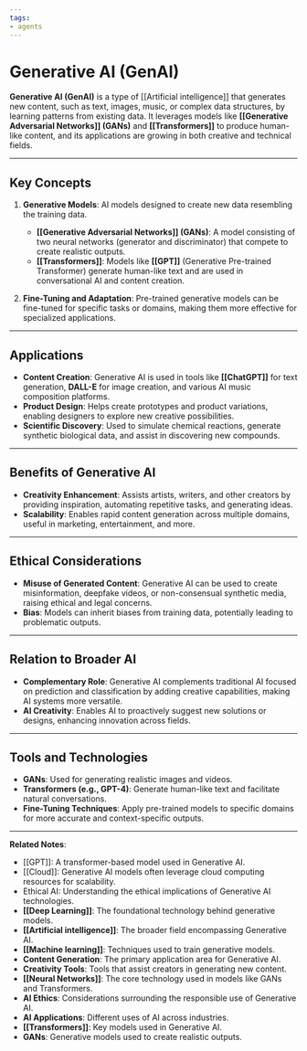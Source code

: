 ```yaml
---
tags:
- agents
---
```


# Generative AI (GenAI)

**Generative AI (GenAI)** is a type of [[Artificial intelligence]] that generates new content, such as text, images, music, or complex data structures, by learning patterns from existing data. It leverages models like **[[Generative Adversarial Networks]] (GANs)** and **[[Transformers]]** to produce human-like content, and its applications are growing in both creative and technical fields.

---

## Key Concepts

1. **Generative Models**: AI models designed to create new data resembling the training data.

    - **[[Generative Adversarial Networks]] (GANs)**: A model consisting of two neural networks (generator and discriminator) that compete to create realistic outputs.
    - **[[Transformers]]**: Models like **[[GPT]]** (Generative Pre-trained Transformer) generate human-like text and are used in conversational AI and content creation.

2. **Fine-Tuning and Adaptation**: Pre-trained generative models can be fine-tuned for specific tasks or domains, making them more effective for specialized applications.

---

## Applications

- **Content Creation**: Generative AI is used in tools like **[[ChatGPT]]** for text generation, **DALL-E** for image creation, and various AI music composition platforms.
- **Product Design**: Helps create prototypes and product variations, enabling designers to explore new creative possibilities.
- **Scientific Discovery**: Used to simulate chemical reactions, generate synthetic biological data, and assist in discovering new compounds.

---

## Benefits of Generative AI

- **Creativity Enhancement**: Assists artists, writers, and other creators by providing inspiration, automating repetitive tasks, and generating ideas.
- **Scalability**: Enables rapid content generation across multiple domains, useful in marketing, entertainment, and more.

---

## Ethical Considerations

- **Misuse of Generated Content**: Generative AI can be used to create misinformation, deepfake videos, or non-consensual synthetic media, raising ethical and legal concerns.
- **Bias**: Models can inherit biases from training data, potentially leading to problematic outputs.

---

## Relation to Broader AI

- **Complementary Role**: Generative AI complements traditional AI focused on prediction and classification by adding creative capabilities, making AI systems more versatile.
- **AI Creativity**: Enables AI to proactively suggest new solutions or designs, enhancing innovation across fields.

---

## Tools and Technologies

- **GANs**: Used for generating realistic images and videos.
- **Transformers (e.g., GPT-4)**: Generate human-like text and facilitate natural conversations.
- **Fine-Tuning Techniques**: Apply pre-trained models to specific domains for more accurate and context-specific outputs.

---

**Related Notes**:

- [[GPT]]: A transformer-based model used in Generative AI.
- [[Cloud]]: Generative AI models often leverage cloud computing resources for scalability.
- Ethical AI: Understanding the ethical implications of Generative AI technologies.
- **[[Deep Learning]]**: The foundational technology behind generative models.
- **[[Artificial intelligence]]**: The broader field encompassing Generative AI.
- **[[Machine learning]]**: Techniques used to train generative models.
- **Content Generation**: The primary application area for Generative AI.
- **Creativity Tools**: Tools that assist creators in generating new content.
- **[[Neural Networks]]**: The core technology used in models like GANs and Transformers.
- **AI Ethics**: Considerations surrounding the responsible use of Generative AI.
- **AI Applications**: Different uses of AI across industries.
- **[[Transformers]]**: Key models used in Generative AI.
- **GANs**: Generative models used to create realistic outputs.